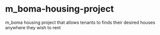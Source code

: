 # m_boma-housing-project
m_boma housing project that allows tenants to finds their desired houses anywhere they wish to rent
